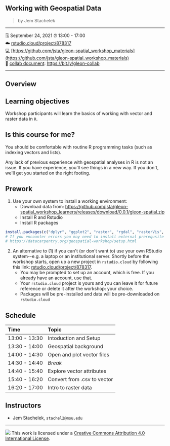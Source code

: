 
## Working with Geospatial Data

> by Jem Stachelek

-----

:spiral_calendar: September 24, 2021
:alarm_clock:     13:00 - 17:00  
:cloud: [rstudio.cloud/project/878317](https://rstudio.cloud/project/878317)     
:computer: [https://github.com/jsta/gleon-spatial_workshop_materials](https://github.com/jsta/gleon-spatial_workshop_materials)  
:memo: [collab document](https://bit.ly/gleon-collab): <https://bit.ly/gleon-collab>

-----

## Overview

## Learning objectives

Workshop participants will learn the basics of working with vector and raster data in `R`.

## Is this course for me?

You should be comfortable with routine R programming tasks (such as indexing vectors and lists).

Any lack of previous experience with geospatial analyses in R is not an issue. If you have experience, you'll see things in a new way. If you don't, we'll get you started on the right footing.

## Prework

1. Use your own system to install a working environment:
    - Download data from:
        https://github.com/jsta/gleon-spatial_workshop_learners/releases/download/0.0.1/gleon-spatial.zip
    - Install R and Rstudio
    - Install R packages
```r
install.packages(c("dplyr", "ggplot2", "raster", "rgdal", "rasterVis", "sf", "mapview"))
# If you encounter errors you may need to install external prerequsite programs:
# https://datacarpentry.org/geospatial-workshop/setup.html
```

2. An alternative to (1) if you can't (or don't want to) use your own RStudio system--e.g. a laptop or an institutional server. Shortly before the workshop starts, open up a new project in `rstudio.cloud` by following this link: [rstudio.cloud/project/878317](https://rstudio.cloud/project/878317). 
    - You may be prompted to set up an account, which is free. If you already have an account, use that.
    - Your `rstudio.cloud` project is yours and you can leave it for future reference or delete it after the workshop: your choice.
    - Packages will be pre-installed and data will be pre-downloaded on `rstudio.cloud`

## Schedule

| Time          | Topic                       | 
| :------------ | :-------------------------- |
| 13:00 - 13:30 | Intoduction and Setup       |
| 13:30 - 14:00 | Geospatial background       | 
| 14:00 - 14:30 | Open and plot vector files  |
| 14:30 - 14:40 | *Break*                     |
| 14:40 - 15:40 | Explore vector attributes   |
| 15:40 - 16:20 | Convert from .csv to vector |
| 16:20 - 17:00 | Intro to raster data        |

## Instructors

* Jem Stachelek, `stachel2@msu.edu`

-----

![](https://i.creativecommons.org/l/by/4.0/88x31.png) This work is
licensed under a [Creative Commons Attribution 4.0 International
License](https://creativecommons.org/licenses/by/4.0/).
